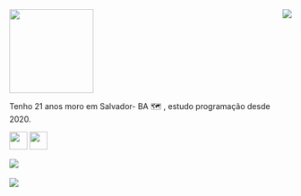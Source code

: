 
<img  widht="469px" height="150px" src="https://user-images.githubusercontent.com/103538940/166155537-c3ada6bb-a8c3-4163-b295-5e3bbf26ef4d.png">
<img align="right"  src="https://user-images.githubusercontent.com/103538940/172056419-9cb1cc9d-ce1d-4b3d-a75b-5da2772ea7cb.jpg">

<p align="left">Tenho 21 anos moro em Salvador- BA 🗺 , estudo programação desde 2020.</p>

<a href="https://www.linkedin.com/in/claudiane-costa-91a057219/"><img justify-content="initial" widht="32px" height="32px" src="https://user-images.githubusercontent.com/103538940/163840353-bfcd318f-8363-4098-ad66-219aeba8f7f1.png"></a>
<a href="mailto:claudianecosta241@gmail.com"><img justify-content="space-between" widht="32px" height="32px" src="https://user-images.githubusercontent.com/103538940/163845360-0b4fd420-95c0-4f0a-9aac-9b3796e51049.png"></a>

<img  align="left"  src="https://github-readme-stats.vercel.app/api?username=claudianeCS&show_icons=true&hide=contribs,prs&cache_seconds=86400&theme=cobalt">
<br><br>
<img align="left"  src="https://github-readme-stats.vercel.app/api/pin/?username=claudianeCS&repo=github-readme-stats&cache_seconds=86400&theme=cobalt">





